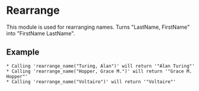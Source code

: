 Rearrange
=========

This module is used for rearranging names.
Turns "LastName, FirstName" into "FirstName LastName".

## Example

	* Calling 'rearrange_name("Turing, Alan")' will return '"Alan Turing"'
	* Calling 'rearrange_name("Hopper, Grace M.")' will return '"Grace M. Hopper"'
	* Calling 'rearrange_name("Voltaire")' will return '"Voltaire"'